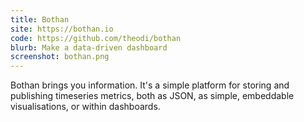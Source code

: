 ```yaml
---
title: Bothan
site: https://bothan.io
code: https://github.com/theodi/bothan
blurb: Make a data-driven dashboard
screenshot: bothan.png
---
```


Bothan brings you information. It's a simple platform for storing and publishing timeseries metrics, both as JSON, as simple, embeddable visualisations, or within dashboards. 

